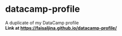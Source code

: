 # datacamp-profile
A duplicate of my DataCamp profile  
**Link at https://faisaljina.github.io/datacamp-profile/**
